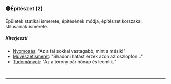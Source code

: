 ### 🟣Építészet (2)

Épületek statikai ismerete, építésének módja, építészet korszakai, stílusainak ismerete.

##### Kiterjeszti
- [Nyomozás](../kepzettsegek/nyomozas.md): "Az a fal sokkal vastagabb, mint a másik!"
- [Művészetismeret](../kepzettsegek/muveszetismeret.md): "Shadoni hatást érzek azon az oszlopfőn..."
- [Tudományok](../kepzettsegek/tudomanyok.md): "Az a torony pár hónap és leomlik."

<br />

---
